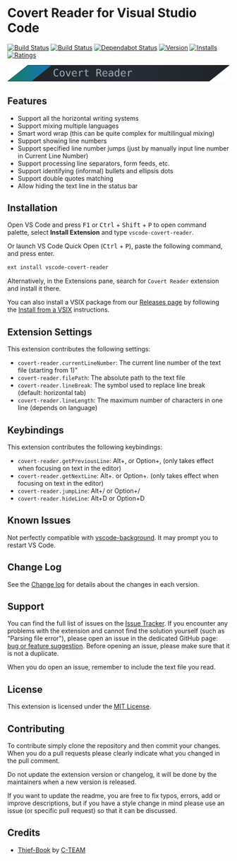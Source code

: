 # Covert Reader for Visual Studio Code

[![Build Status](https://travis-ci.org/yihuajack/vscode-covert-reader.svg?branch=master)](https://travis-ci.org/shalldie/vscode-background)
[![Build Status](https://yihuajack.visualstudio.com/vscode-covert-reader/_apis/build/status/yihuajack.vscode-covert-reader?branchName=master)](https://yihuajack.visualstudio.com/vscode-covert-reader/_build/latest?definitionId=1&branchName=master)
[![Dependabot Status](https://api.dependabot.com/badges/status?host=github&repo=yihuajack/vscode-covert-reader)](https://dependabot.com)
[![Version](https://vsmarketplacebadge.apphb.com/version/yihuajack.vscode-covert-reader.svg)](https://marketplace.visualstudio.com/items?itemName=yihuajack.vscode-covert-reader)
[![Installs](https://vsmarketplacebadge.apphb.com/installs/yihuajack.vscode-covert-reader.svg)](https://marketplace.visualstudio.com/items?itemName=yihuajack.vscode-covert-reader)
[![Ratings](https://vsmarketplacebadge.apphb.com/rating/yihuajack.vscode-covert-reader.svg)](https://vsmarketplacebadge.apphb.com/rating/yihuajack.vscode-covert-reader.svg)

![covert-reader-logo](images/covert-reader-logo-flat.png)

## Features

- Support all the horizontal writing systems
- Support mixing multiple languages
- Smart word wrap (this can be quite complex for multilingual mixing)
- Support showing line numbers
- Support specified line number jumps (just by manually input line number in Current Line Number)
- Support processing line separators, form feeds, etc.
- Support identifying (informal) bullets and ellipsis dots
- Support double quotes matching
- Allow hiding the text line in the status bar

## Installation

Open VS Code and press <kbd>F1</kbd> or <kbd>Ctrl</kbd> + <kbd>Shift</kbd> + <kbd>P</kbd> to open command palette, select **Install Extension** and type `vscode-covert-reader`.

Or launch VS Code Quick Open (<kbd>Ctrl</kbd> + <kbd>P</kbd>), paste the following command, and press enter.

```bash
ext install vscode-covert-reader
```

Alternatively, in the Extensions pane, search for `Covert Reader` extension and install it there.

You can also install a VSIX package from our [Releases page](https://github.com/yihuajack/vscode-covert-reader/releases) by following the [Install from a VSIX](https://code.visualstudio.com/docs/editor/extension-gallery#_install-from-a-vsix) instructions.

## Extension Settings

This extension contributes the following settings:

* `covert-reader.currentLineNumber`: The current line number of the text file (starting from 1)"
* `covert-reader.filePath`: The absolute path to the text file
* `covert-reader.lineBreak`: The symbol used to replace line break (default: horizontal tab)
* `covert-reader.lineLength`: The maximum number of characters in one line (depends on language)

## Keybindings

This extension contributes the following keybindings:

* `covert-reader.getPreviousLine`: Alt+,  or Option+, (only takes effect when focusing on text in the editor)
* `covert-reader.getNextLine`: Alt+.  or Option+. (only takes effect when focusing on text in the editor)
* `covert-reader.jumpLine`: Alt+/  or Option+/
* `covert-reader.hideLine`: Alt+D or Option+D

## Known Issues

Not perfectly compatible with [vscode-background](https://github.com/shalldie/vscode-background). It may prompt you to restart VS Code.

## Change Log

See the [Change log](https://github.com/yihuajack/vscode-covert-reader/blob/master/CHANGELOG.md) for details about the changes in each version.

## Support

You can find the full list of issues on the [Issue Tracker](https://github.com/yihuajack/vscode-covert-reader/issues). If you encounter any problems with the extension and cannot find the solution yourself (such as "Parsing file error"), please open an issue in the dedicated GitHub page: [bug or feature suggestion](https://github.com/yihuajack/vscode-covert-reader/issues/new). Before opening an issue, please make sure that it is not a duplicate. 

When you do open an issue, remember to include the text file you read.

## License

This extension is licensed under the [MIT License](LICENSE).

## Contributing

To contribute simply clone the repository and then commit your changes. When you do a pull requests please clearly indicate what you changed in the pull comment.

Do not update the extension version or changelog, it will be done by the maintainers when a new version is released.

If you want to update the readme, you are free to fix typos, errors, add or improve descriptions, but if you have a style change in mind please use an issue (or specific pull request) so that it can be discussed.

## Credits

* [Thief-Book](https://marketplace.visualstudio.com/items?itemName=C-TEAM.thief-book) by [C-TEAM](https://marketplace.visualstudio.com/publishers/C-TEAM)
